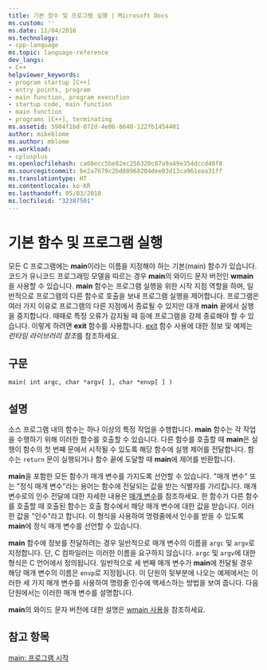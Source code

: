 ```yaml
---
title: 기본 함수 및 프로그램 실행 | Microsoft Docs
ms.custom: ''
ms.date: 11/04/2016
ms.technology:
- cpp-language
ms.topic: language-reference
dev_langs:
- C++
helpviewer_keywords:
- program startup [C++]
- entry points, program
- main function, program execution
- startup code, main function
- main function
- programs [C++], terminating
ms.assetid: 5984f1bd-072d-4e06-8640-122fb1454401
author: mikeblome
ms.author: mblome
ms.workload:
- cplusplus
ms.openlocfilehash: ca08ecc5be82ec256320c87a9a49e354dccd40f8
ms.sourcegitcommit: be2a7679c2bd80968204dee03d13ca961eaa31ff
ms.translationtype: HT
ms.contentlocale: ko-KR
ms.lasthandoff: 05/03/2018
ms.locfileid: "32387501"
---
```

# <a name="main-function-and-program-execution"></a>기본 함수 및 프로그램 실행
모든 C 프로그램에는 **main**이라는 이름을 지정해야 하는 기본(main) 함수가 있습니다. 코드가 유니코드 프로그래밍 모델을 따르는 경우 **main**의 와이드 문자 버전인 **wmain**을 사용할 수 있습니다. **main** 함수는 프로그램 실행을 위한 시작 지점 역할을 하며, 일반적으로 프로그램의 다른 함수로 호출을 보내 프로그램 실행을 제어합니다. 프로그램은 여러 가지 이유로 프로그램의 다른 지점에서 종료될 수 있지만 대개 **main** 끝에서 실행을 중지합니다. 때때로 특정 오류가 감지될 때 등에 프로그램을 강제 종료해야 할 수 있습니다. 이렇게 하려면 **exit** 함수를 사용합니다. [exit](../c-runtime-library/reference/exit-exit-exit.md) 함수 사용에 대한 정보 및 예제는 *런타임 라이브러리 참조*를 참조하세요.  
  
## <a name="syntax"></a>구문  
  
```  
main( int argc, char *argv[ ], char *envp[ ] )  
```  
  
## <a name="remarks"></a>설명  
 소스 프로그램 내의 함수는 하나 이상의 특정 작업을 수행합니다. **main** 함수는 각 작업을 수행하기 위해 이러한 함수를 호출할 수 있습니다. 다른 함수를 호출할 때 **main**은 실행이 함수의 첫 번째 문에서 시작될 수 있도록 해당 함수에 실행 제어를 전달합니다. 함수는 `return` 문이 실행되거나 함수 끝에 도달할 때 **main**에 제어를 반환합니다.  
  
 **main**을 포함한 모든 함수가 매개 변수를 가지도록 선언할 수 있습니다. "매개 변수" 또는 "정식 매개 변수"라는 용어는 함수에 전달되는 값을 받는 식별자를 가리킵니다. 매개 변수로의 인수 전달에 대한 자세한 내용은 [매개 변수](../c-language/parameters.md)를 참조하세요. 한 함수가 다른 함수를 호출할 때 호출된 함수는 호출 함수에서 해당 매개 변수에 대한 값을 받습니다. 이러한 값을 "인수"라고 합니다. 이 형식을 사용하여 명령줄에서 인수를 받을 수 있도록 **main**에 정식 매개 변수를 선언할 수 있습니다.  
  
 **main** 함수에 정보를 전달하려는 경우 일반적으로 매개 변수의 이름을 `argc` 및 `argv`로 지정합니다. 단, C 컴파일러는 이러한 이름을 요구하지 않습니다. `argc` 및 `argv`에 대한 형식은 C 언어에서 정의됩니다. 일반적으로 세 번째 매개 변수가 **main**에 전달될 경우 해당 매개 변수의 이름은 `envp`로 지정됩니다. 이 단원의 뒷부분에 나오는 예제에서는 이러한 세 가지 매개 변수를 사용하여 명령줄 인수에 액세스하는 방법을 보여 줍니다. 다음 단원에서는 이러한 매개 변수를 설명합니다.  
  
 **main**의 와이드 문자 버전에 대한 설명은 [wmain 사용](../c-language/using-wmain.md)을 참조하세요.  
  
## <a name="see-also"></a>참고 항목  
 [main: 프로그램 시작](../cpp/main-program-startup.md)